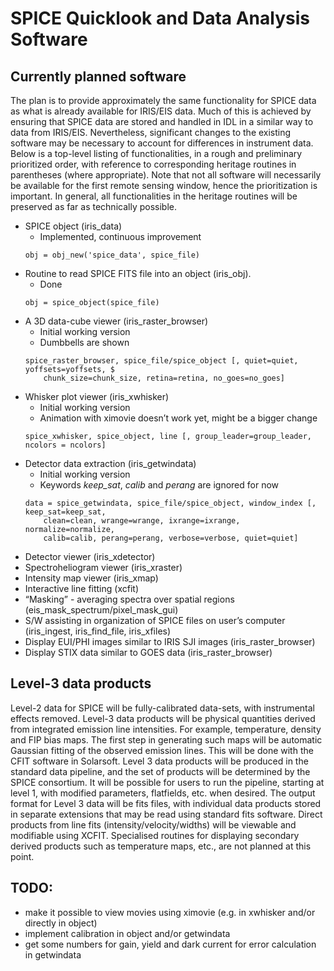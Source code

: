 # SPICE Quicklook and Data Analysis Software
## Currently planned software
The plan is to provide approximately the same functionality for SPICE data as what is already available for IRIS/EIS data. Much of this is achieved by ensuring that SPICE data are stored and handled in IDL in a similar way to data from IRIS/EIS. Nevertheless, significant changes to the existing software may be necessary to account for differences in instrument data.
Below is a top-level listing of functionalities, in a rough and preliminary prioritized order, with reference to corresponding heritage routines in parentheses (where appropriate). Note that not all software will necessarily be available for the first remote sensing window, hence the prioritization is important.
In general, all functionalities in the heritage routines will be preserved as far as technically possible.

* SPICE object (iris_data)
    * Implemented, continuous improvement
    ```
    obj = obj_new('spice_data', spice_file)
    ```
* Routine to read SPICE FITS file into an object (iris_obj).
    * Done
    ```
    obj = spice_object(spice_file)
    ```
* A 3D data-cube viewer (iris_raster_browser)
    * Initial working version
    * Dumbbells are shown
    ```
    spice_raster_browser, spice_file/spice_object [, quiet=quiet, yoffsets=yoffsets, $
        chunk_size=chunk_size, retina=retina, no_goes=no_goes]
    ```
* Whisker plot viewer (iris_xwhisker)
    * Initial working version
    * Animation with ximovie doesn’t work yet, might be a bigger change
    ```
    spice_xwhisker, spice_object, line [, group_leader=group_leader, ncolors = ncolors]
    ```
* Detector data extraction (iris_getwindata)
    * Initial working version
    * Keywords _keep_sat_, _calib_ and _perang_ are ignored for now
    ```
    data = spice_getwindata, spice_file/spice_object, window_index [, keep_sat=keep_sat, 
        clean=clean, wrange=wrange, ixrange=ixrange, normalize=normalize,
        calib=calib, perang=perang, verbose=verbose, quiet=quiet]
    ```
* Detector viewer (iris_xdetector)
* Spectroheliogram viewer (iris_xraster)
* Intensity map viewer (iris_xmap)
* Interactive line fitting (xcfit)
* “Masking” - averaging spectra over spatial regions (eis_mask_spectrum/pixel_mask_gui)
* S/W assisting in organization of SPICE files on user’s computer (iris_ingest, iris_find_file, iris_xfiles)
* Display EUI/PHI images similar to IRIS SJI images (iris_raster_browser)
* Display STIX data similar to GOES data (iris_raster_browser)

## Level-3 data products
Level-2 data for SPICE will be fully-calibrated data-sets, with instrumental effects removed. Level-3 data products will be physical quantities derived from integrated emission line intensities. For example, temperature, density and FIP bias maps. The first step in generating such maps will be automatic Gaussian fitting of the observed emission lines. This will be done with the CFIT software in Solarsoft.
Level 3 data products will be produced in the standard data pipeline, and the set of products will be determined by the SPICE consortium. It will be possible for users to run the pipeline, starting at level 1, with modified parameters, flatfields, etc. when desired.
The output format for Level 3 data will be fits files, with individual data products stored in separate extensions that may be read using standard fits software. Direct products from line fits (intensity/velocity/widths) will be viewable and modifiable using XCFIT.
Specialised routines for displaying secondary derived products such as temperature maps, etc., are not planned at this point.


## TODO: 

- make it possible to view movies using ximovie (e.g. in xwhisker and/or directly in object)
- implement calibration in object and/or getwindata
- get some numbers for gain, yield and dark current for error calculation in getwindata
